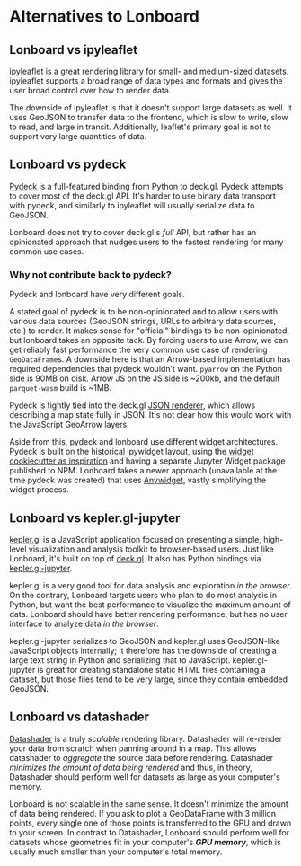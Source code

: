 # Alternatives to Lonboard

## Lonboard vs ipyleaflet

[ipyleaflet](https://github.com/jupyter-widgets/ipyleaflet) is a great rendering library for small- and medium-sized datasets. ipyleaflet supports a broad range of data types and formats and gives the user broad control over how to render data.

The downside of ipyleaflet is that it doesn't support large datasets as well. It uses GeoJSON to transfer data to the frontend, which is slow to write, slow to read, and large in transit. Additionally, leaflet's primary goal is not to support very large quantities of data.

## Lonboard vs pydeck

[Pydeck](https://deckgl.readthedocs.io/en/latest/) is a full-featured binding from Python to deck.gl. Pydeck attempts to cover most of the deck.gl API. It's harder to use binary data transport with pydeck, and similarly to ipyleaflet will usually serialize data to GeoJSON.

Lonboard does not try to cover deck.gl's _full_ API, but rather has an opinionated approach that nudges users to the fastest rendering for many common use cases.

### Why not contribute back to pydeck?

Pydeck and lonboard have very different goals.

A stated goal of pydeck is to be non-opinionated and to allow users with various data sources (GeoJSON strings, URLs to arbitrary data sources, etc.) to render. It makes sense for "official" bindings to be non-opinionated, but lonboard takes an opposite tack. By forcing users to use Arrow, we can get reliably fast performance the very common use case of rendering `GeoDataFrame`s. A downside here is that an Arrow-based implementation has required dependencies that pydeck wouldn't want. `pyarrow` on the Python side is 90MB on disk. Arrow JS on the JS side is ~200kb, and the default `parquet-wasm` build is ~1MB.

Pydeck is tightly tied into the deck.gl [JSON renderer](https://deck.gl/docs/api-reference/json/overview), which allows describing a map state fully in JSON. It's not clear how this would work with the JavaScript GeoArrow layers.

Aside from this, pydeck and lonboard use different widget architectures. Pydeck is built on the historical ipywidget layout, using the [widget cookiecutter as inspiration](https://github.com/jupyter-widgets/widget-ts-cookiecutter) and having a separate Jupyter Widget package published to NPM. Lonboard takes a newer approach (unavailable at the time pydeck was created) that uses [Anywidget](https://anywidget.dev/), vastly simplifying the widget process.

## Lonboard vs kepler.gl-jupyter

[kepler.gl](https://kepler.gl/) is a JavaScript application focused on presenting a simple, high-level visualization and analysis toolkit to browser-based users. Just like Lonboard, it's built on top of [deck.gl](https://deck.gl). It also has Python bindings via [kepler.gl-jupyter](https://docs.kepler.gl/docs/keplergl-jupyter).

kepler.gl is a very good tool for data analysis and exploration _in the browser_. On the contrary, Lonboard targets users who plan to do most analysis in Python, but want the best performance to visualize the maximum amount of data. Lonboard should have better rendering performance, but has no user interface to analyze data _in the browser_.

kepler.gl-jupyter serializes to GeoJSON and kepler.gl uses GeoJSON-like JavaScript objects internally; it therefore has the downside of creating a large text string in Python and serializing that to JavaScript. kepler.gl-jupyter is great for creating standalone static HTML files containing a dataset, but those files tend to be very large, since they contain embedded GeoJSON.

## Lonboard vs datashader

[Datashader](https://datashader.org/) is a truly _scalable_ rendering library. Datashader will re-render your data from scratch when panning around in a map. This allows datashader to _aggregate_ the source data before rendering. Datashader _minimizes the amount of data being rendered_ and thus, in theory, Datashader should perform well for datasets as large as your computer's memory.

Lonboard is not scalable in the same sense. It doesn't minimize the amount of data being rendered. If you ask to plot a GeoDataFrame with 3 million points, every single one of those points is transferred to the GPU and drawn to your screen. In contrast to Datashader, Lonboard should perform well for datasets whose geometries fit in your computer's _**GPU memory**_, which is usually much smaller than your computer's total memory.
